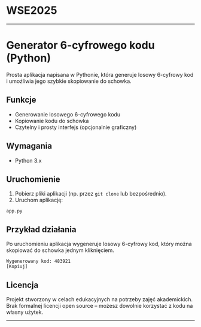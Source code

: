 # WSE2025
---

# Generator 6-cyfrowego kodu (Python)

Prosta aplikacja napisana w Pythonie, która generuje losowy 6-cyfrowy kod i umożliwia jego szybkie skopiowanie do schowka.

## Funkcje

* Generowanie losowego 6-cyfrowego kodu
* Kopiowanie kodu do schowka
* Czytelny i prosty interfejs (opcjonalnie graficzny)

## Wymagania

* Python 3.x
  
## Uruchomienie

1. Pobierz pliki aplikacji (np. przez `git clone` lub bezpośrednio).
2. Uruchom aplikację:

```
app.py
```

## Przykład działania

Po uruchomieniu aplikacja wygeneruje losowy 6-cyfrowy kod, który można skopiować do schowka jednym kliknięciem.

```
Wygenerowany kod: 483921
[Kopiuj]
```

## Licencja

Projekt stworzony w celach edukacyjnych na potrzeby zajęć akademickich. Brak formalnej licencji open source – możesz dowolnie korzystać z kodu na własny użytek.

---
